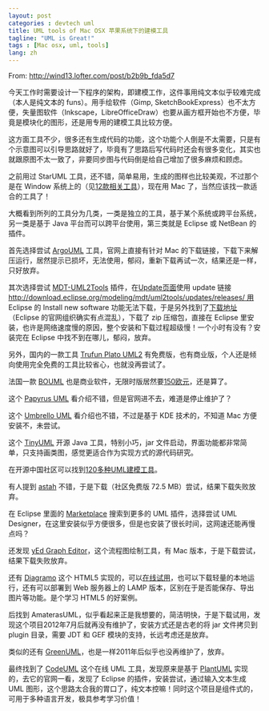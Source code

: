 ```yaml
---
layout: post
categories : devtech uml
title: UML tools of Mac OSX 苹果系统下的建模工具
tagline: "UML is Great!"
tags : [Mac osx, uml, tools]
lang: zh
---
```


From: <http://wind13.lofter.com/post/b2b9b_fda5d7>

今天工作时需要设计一下程序的架构，即建模工作，这件事用纯文本似乎较难完成（本人是纯文本的 funs）。用手绘软件（Gimp, SketchBookExpress）也不太方便，失量图软件（Inkscape，LibreOfficeDraw）也要从画方框开始也不方便，毕竟是模块化的图形，还是用专用的建模工具比较方便。 

这方面工具不少，很多还有生成代码的功能，这个功能个人倒是不太需要，只是有个示意图可以引导思路就好了，毕竟有了思路后写代码时还会有很多变化，其实也就跟原图不太一致了，非要同步图与代码倒是给自己增加了很多麻烦和顾虑。 

之前用过 StarUML 工具，还不错，简单易用，生成的图样也比较美观，不过那个是在 Window 系统上的（见[12款相关工具][1]），现在用 Mac 了，当然应该找一款适合的工具了！ 

   [1]: http://developer.51cto.com/art/200911/161814.htm

大概看到所列的工具分为几类，一类是独立的工具，基于某个系统或跨平台系统，另一类是基于 Java 平台而可以跨平台使用，第三类就是 Eclipse 或 NetBean 的插件。 

首先选择尝试 [ArgoUML][2] 工具，官网上直接有针对 Mac 的下载链接，下载下来解压运行，居然提示已损坏，无法使用，郁闷，重新下载再试一次，结果还是一样，只好放弃。  


   [2]: http://argouml.stage.tigris.org/

其次选择尝试 [MDT-UML2Tools][3] 插件，在[Update页面][4]使用 update 链接 http://download.eclipse.org/modeling/mdt/uml2tools/updates/releases/ 用 Eclipse 的 Install new software 功能无法下载，于是另外找到了[下载地址][5]（Eclipse 的官网组织确实有点混乱），下载了 zip 压缩包，直接在 Eclipse 里安装，也许是网络速度慢的原因，整个安装和下载过程超级慢！一个小时有没有？安装完在 Eclipse 中找不到在哪儿，郁闷，放弃。

   [3]: http://wiki.eclipse.org/MDT-UML2Tools
   [4]: http://wiki.eclipse.org/MDT-UML2Tools/Updates
   [5]: http://www.eclipse.org/modeling/mdt/downloads/index.php?project=uml2tools&showAll=0&showMax=5

另外，国内的一款工具 [Trufun Plato UML2][6] 有免费版，也有商业版，个人还是倾向使用完全免费的工具比较省心，也就没再尝试了。

   [6]: http://www.trufun.net/www1/Ch/DownView.asp?ID=35&SortID=8

法国一款 [BOUML][7] 也是商业软件，无限时版居然要[150欧元][8]，还是算了。

   [7]: http://www.bouml.fr/
   [8]: http://www.bouml.fr/pricing.html

这个 [Papyrus UML][9] 看介绍不错，但是官网进不去，难道是停止维护了？

   [9]: http://www.papyrusuml.org

这个 [Umbrello UML][10] 看介绍也不错，不过是基于 KDE 技术的，不知道 Mac 方便安装不，未尝试。

   [10]: http://umbrello.kde.org/

这个 [TinyUML][11] 开源 Java 工具，特别小巧，jar 文件启动，界面功能都非常简单，只支持画类图，感觉更适合作为实现方式的源代码研究。

   [11]: http://sourceforge.net/projects/tinyuml/

在开源中国社区可以找到[120多种UML建模工具][12]。 

   [12]: http://www.oschina.net/project/tag/177/uml

有人提到 [astah][13] 不错，于是下载（社区免费版 72.5 MB）尝试，结果下载失败放弃。

   [13]: http://www.astah.net/

在 Eclipse 里面的 [Marketplace][14] 搜索到更多的 UML 插件，选择尝试 UML Designer，在这里安装似乎方便很多，但是也安装了很长时间，这网速还能再慢点吗？ 

   [14]: http://marketplace.eclipse.org/search/site/UML

还发现 [yEd Graph Editor][15]，这个流程图绘制工具，有 Mac 版本，于是下载尝试，结果下载失败放弃。

   [15]: http://www.yworks.com/

还有 [Diagramo][16] 这个 HTML5 实现的，可以[在线试用][17]，也可以下载轻量的本地运行，还有可以部署到 Web 服务器上的 LAMP 版本，区别在于是否能保存、导出图片等功能。是个学习 HTML5 的好案例。

   [16]: http://diagramo.com/
   [17]: http://diagramo.com/editor/editor.php

后找到 AmaterasUML，似乎看起来正是我想要的，简洁明快，于是下载试用，发现这个项目2012年7月后就再没有维护了，安装方式还是古老的将 jar 文件拷贝到 plugin 目录，需要 JDT 和 GEF 模块的支持，长远考虑还是放弃。

类似的还有 [GreenUML][18]，也是一样2011年后似乎也没再维护了，放弃。

   [18]: http://green.sourceforge.net/index.html

最终找到了 [CodeUML][19] 这个在线 UML 工具，发现原来是基于 [PlantUML][20] 实现的，去它的官网一看，发现了 Eclipse 的插件，安装尝试，通过输入文本生成 UML 图形，这个思路太合我的胃口了，纯文本控嘛！同时这个项目是组件式的，可用于多种语言开发，极具参考学习价值！ 

   [19]: http://www.codeuml.com/
   [20]: http://plantuml.sourceforge.net/


